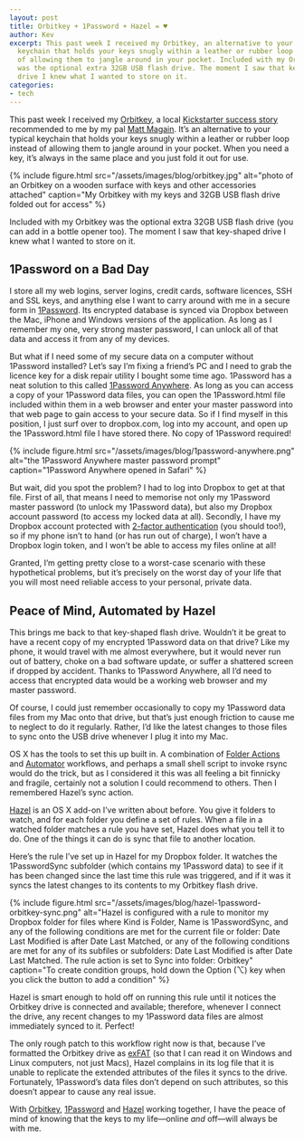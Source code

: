 ```yaml
---
layout: post
title: Orbitkey + 1Password + Hazel = ♥
author: Kev
excerpt: This past week I received my Orbitkey, an alternative to your typical
  keychain that holds your keys snugly within a leather or rubber loop instead
  of allowing them to jangle around in your pocket. Included with my Orbitkey
  was the optional extra 32GB USB flash drive. The moment I saw that key-shaped
  drive I knew what I wanted to store on it.
categories:
- tech
---
```


This past week I received my [Orbitkey][orbitkey], a local [Kickstarter success story][orbitkeyks] recommended to me by my pal [Matt Magain][mattymcg]. It’s an alternative to your typical keychain that holds your keys snugly within a leather or rubber loop instead of allowing them to jangle around in your pocket. When you need a key, it’s always in the same place and you just fold it out for use.

{% include figure.html src="/assets/images/blog/orbitkey.jpg" alt="photo of an Orbitkey on a wooden surface with keys and other accessories attached" caption="My Orbitkey with my keys and 32GB USB flash drive folded out for access" %}

Included with my Orbitkey was the optional extra 32GB USB flash drive (you can add in a bottle opener too). The moment I saw that key-shaped drive I knew what I wanted to store on it.

## 1Password on a Bad Day

I store all my web logins, server logins, credit cards, software licences, SSH and SSL keys, and anything else I want to carry around with me in a secure form in [1Password][1password]. Its encrypted database is synced via Dropbox between the Mac, iPhone and Windows versions of the application. As long as I remember my one, very strong master password, I can unlock all of that data and access it from any of my devices.

But what if I need some of my secure data on a computer without 1Password installed? Let’s say I’m fixing a friend’s PC and I need to grab the licence key for a disk repair utility I bought some time ago. 1Password has a neat solution to this called [1Password Anywhere][1pwanywhere]. As long as you can access a copy of your 1Password data files, you can open the 1Password.html file included within them in a web browser and enter your master password into that web page to gain access to your secure data. So if I find myself in this position, I just surf over to dropbox.com, log into my account, and open up the 1Password.html file I have stored there. No copy of 1Password required!

{% include figure.html src="/assets/images/blog/1password-anywhere.png" alt="the 1Password Anywhere master password prompt" caption="1Password Anywhere opened in Safari" %}

But wait, did you spot the problem? I had to log into Dropbox to get at that file. First of all, that means I need to memorise not only my 1Password master password (to unlock my 1Password data), but also my Dropbox account password (to access my locked data at all). Secondly, I have my Dropbox account protected with [2-factor authentication][dropox2factorauth] (you should too!), so if my phone isn’t to hand (or has run out of charge), I won’t have a Dropbox login token, and I won’t be able to access my files online at all!

Granted, I’m getting pretty close to a worst-case scenario with these hypothetical problems, but it’s precisely on the worst day of your life that you will most need reliable access to your personal, private data.

## Peace of Mind, Automated by Hazel

This brings me back to that key-shaped flash drive. Wouldn’t it be great to have a recent copy of my encrypted 1Password data on that drive? Like my phone, it would travel with me almost everywhere, but it would never run out of battery, choke on a bad software update, or suffer a shattered screen if dropped by accident. Thanks to 1Password Anywhere, all I’d need to access that encrypted data would be a working web browser and my master password.

Of course, I could just remember occasionally to copy my 1Password data files from my Mac onto that drive, but that’s just enough friction to cause me to neglect to do it regularly. Rather, I’d like the latest changes to those files to sync onto the USB drive whenever I plug it into my Mac.

OS X has the tools to set this up built in. A combination of [Folder Actions][osxfolderactions] and [Automator][automator] workflows, and perhaps a small shell script to invoke rsync would do the trick, but as I considered it this was all feeling a bit finnicky and fragile, certainly not a solution I could recommend to others. Then I remembered Hazel’s sync action.

[Hazel][hazel] is an OS X add-on I’ve written about before. You give it folders to watch, and for each folder you define a set of rules. When a file in a watched folder matches a rule you have set, Hazel does what you tell it to do. One of the things it can do is sync that file to another location.

Here’s the rule I’ve set up in Hazel for my Dropbox folder. It watches the 1PasswordSync subfolder (which contains my 1Password data) to see if it has been changed since the last time this rule was triggered, and if it was it syncs the latest changes to its contents to my Orbitkey flash drive.

{% include figure.html src="/assets/images/blog/hazel-1password-orbitkey-sync.png" alt="Hazel is configured with a rule to monitor my Dropbox folder for files where Kind is Folder, Name is 1PasswordSync, and any of the following conditions are met for the current file or folder: Date Last Modified is after Date Last Matched, or any of the following conditions are met for any of its subfiles or subfolders: Date Last Modified is after Date Last Matched. The rule action is set to Sync into folder: Orbitkey" caption="To create condition groups, hold down the Option (⌥) key when you click the button to add a condition" %}

Hazel is smart enough to hold off on running this rule until it notices the Orbitkey drive is connected and available; therefore, whenever I connect the drive, any recent changes to my 1Password data files are almost immediately synced to it. Perfect!

The only rough patch to this workflow right now is that, because I’ve formatted the Orbitkey drive as [exFAT][exFAT] (so that I can read it on Windows and Linux computers, not just Macs), Hazel complains in its log file that it is unable to replicate the extended attributes of the files it syncs to the drive. Fortunately, 1Password’s data files don’t depend on such attributes, so this doesn’t appear to cause any real issue.

With [Orbitkey][orbitkey], [1Password][1password] and [Hazel][hazel] working together, I have the peace of mind of knowing that the keys to my life—online _and_ off—will always be with me.

[1password]: https://agilebits.com/onepassword
[1pwanywhere]: http://help.agilebits.com/1Password3/1passwordanywhere.html
[automator]: http://www.macosxautomation.com/automator/index.html
[dropox2factorauth]: https://www.dropbox.com/help/363/en
[exFAT]: http://en.wikipedia.org/wiki/ExFAT
[hazel]: http://www.noodlesoft.com/hazel.php
[mattymcg]: http://about.me/mattymcg
[orbitkey]: http://www.orbitkey.com
[orbitkeyks]: https://www.kickstarter.com/projects/1912797983/orbitkey-love-your-keys
[osxfolderactions]: https://developer.apple.com/library/mac/documentation/applescript/conceptual/applescriptlangguide/reference/ASLR_folder_actions.html
